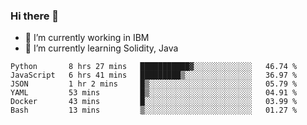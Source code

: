 ### Hi there 👋

<!--
**mathcodeman/mathcodeman** is a ✨ _special_ ✨ repository because its `README.md` (this file) appears on your GitHub profile.

Here are some ideas to get you started:

- 🔭 I’m currently working on ...
- 🌱 I’m currently learning ...
- 👯 I’m looking to collaborate on ...
- 🤔 I’m looking for help with ...
- 💬 Ask me about ...
- 📫 How to reach me: ...
- 😄 Pronouns: ...
- ⚡ Fun fact: ...
-->

- 🔭 I’m currently working in IBM
- 🌱 I’m currently learning Solidity, Java

<!--START_SECTION:waka-->

```text
Python       8 hrs 27 mins   ███████████▓░░░░░░░░░░░░░   46.74 %
JavaScript   6 hrs 41 mins   █████████▒░░░░░░░░░░░░░░░   36.97 %
JSON         1 hr 2 mins     █▒░░░░░░░░░░░░░░░░░░░░░░░   05.79 %
YAML         53 mins         █▒░░░░░░░░░░░░░░░░░░░░░░░   04.91 %
Docker       43 mins         █░░░░░░░░░░░░░░░░░░░░░░░░   03.99 %
Bash         13 mins         ▒░░░░░░░░░░░░░░░░░░░░░░░░   01.27 %
```

<!--END_SECTION:waka-->
